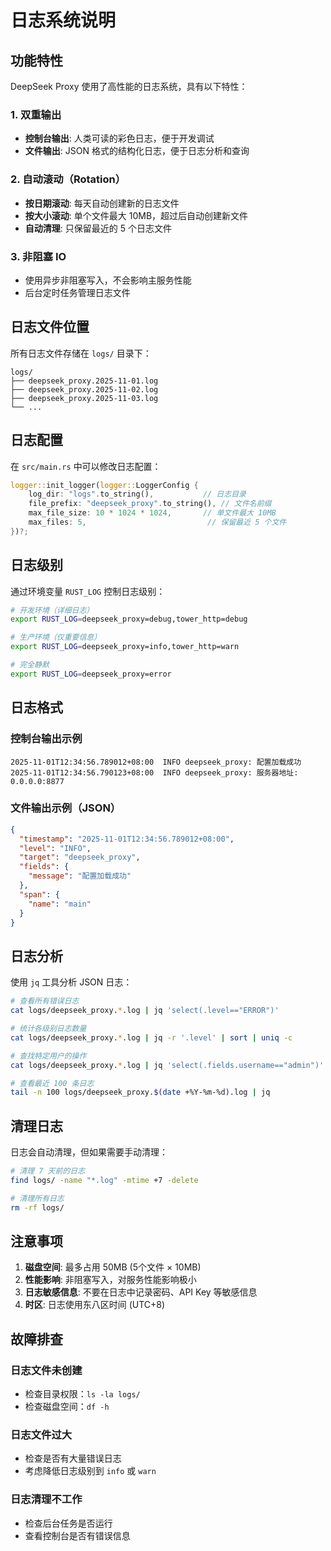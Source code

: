 # 日志系统说明

## 功能特性

DeepSeek Proxy 使用了高性能的日志系统，具有以下特性：

### 1. 双重输出
- **控制台输出**: 人类可读的彩色日志，便于开发调试
- **文件输出**: JSON 格式的结构化日志，便于日志分析和查询

### 2. 自动滚动（Rotation）
- **按日期滚动**: 每天自动创建新的日志文件
- **按大小滚动**: 单个文件最大 10MB，超过后自动创建新文件
- **自动清理**: 只保留最近的 5 个日志文件

### 3. 非阻塞 IO
- 使用异步非阻塞写入，不会影响主服务性能
- 后台定时任务管理日志文件

## 日志文件位置

所有日志文件存储在 `logs/` 目录下：

```
logs/
├── deepseek_proxy.2025-11-01.log
├── deepseek_proxy.2025-11-02.log
├── deepseek_proxy.2025-11-03.log
└── ...
```

## 日志配置

在 `src/main.rs` 中可以修改日志配置：

```rust
logger::init_logger(logger::LoggerConfig {
    log_dir: "logs".to_string(),           // 日志目录
    file_prefix: "deepseek_proxy".to_string(), // 文件名前缀
    max_file_size: 10 * 1024 * 1024,       // 单文件最大 10MB
    max_files: 5,                           // 保留最近 5 个文件
})?;
```

## 日志级别

通过环境变量 `RUST_LOG` 控制日志级别：

```bash
# 开发环境（详细日志）
export RUST_LOG=deepseek_proxy=debug,tower_http=debug

# 生产环境（仅重要信息）
export RUST_LOG=deepseek_proxy=info,tower_http=warn

# 完全静默
export RUST_LOG=deepseek_proxy=error
```

## 日志格式

### 控制台输出示例
```
2025-11-01T12:34:56.789012+08:00  INFO deepseek_proxy: 配置加载成功
2025-11-01T12:34:56.790123+08:00  INFO deepseek_proxy: 服务器地址: 0.0.0.0:8877
```

### 文件输出示例（JSON）
```json
{
  "timestamp": "2025-11-01T12:34:56.789012+08:00",
  "level": "INFO",
  "target": "deepseek_proxy",
  "fields": {
    "message": "配置加载成功"
  },
  "span": {
    "name": "main"
  }
}
```

## 日志分析

使用 `jq` 工具分析 JSON 日志：

```bash
# 查看所有错误日志
cat logs/deepseek_proxy.*.log | jq 'select(.level=="ERROR")'

# 统计各级别日志数量
cat logs/deepseek_proxy.*.log | jq -r '.level' | sort | uniq -c

# 查找特定用户的操作
cat logs/deepseek_proxy.*.log | jq 'select(.fields.username=="admin")'

# 查看最近 100 条日志
tail -n 100 logs/deepseek_proxy.$(date +%Y-%m-%d).log | jq
```

## 清理日志

日志会自动清理，但如果需要手动清理：

```bash
# 清理 7 天前的日志
find logs/ -name "*.log" -mtime +7 -delete

# 清理所有日志
rm -rf logs/
```

## 注意事项

1. **磁盘空间**: 最多占用 50MB (5个文件 × 10MB)
2. **性能影响**: 非阻塞写入，对服务性能影响极小
3. **日志敏感信息**: 不要在日志中记录密码、API Key 等敏感信息
4. **时区**: 日志使用东八区时间 (UTC+8)

## 故障排查

### 日志文件未创建
- 检查目录权限：`ls -la logs/`
- 检查磁盘空间：`df -h`

### 日志文件过大
- 检查是否有大量错误日志
- 考虑降低日志级别到 `info` 或 `warn`

### 日志清理不工作
- 检查后台任务是否运行
- 查看控制台是否有错误信息

